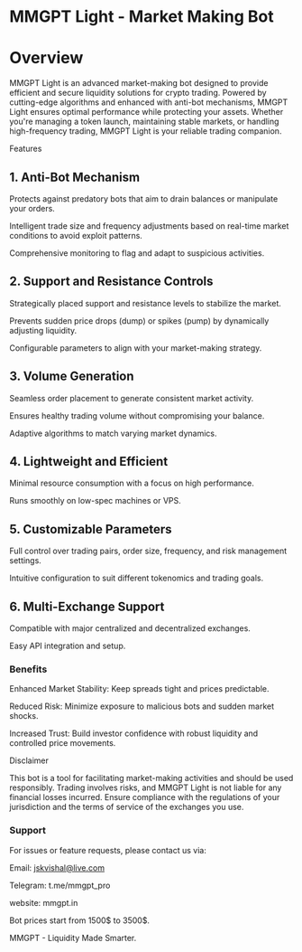 # MMGPT Light - Market Making Bot

# Overview

MMGPT Light is an advanced market-making bot designed to provide efficient and secure liquidity solutions for crypto trading. Powered by cutting-edge algorithms and enhanced with anti-bot mechanisms, MMGPT Light ensures optimal performance while protecting your assets. Whether you're managing a token launch, maintaining stable markets, or handling high-frequency trading, MMGPT Light is your reliable trading companion.

Features

## 1. Anti-Bot Mechanism

Protects against predatory bots that aim to drain balances or manipulate your orders.

Intelligent trade size and frequency adjustments based on real-time market conditions to avoid exploit patterns.

Comprehensive monitoring to flag and adapt to suspicious activities.

## 2. Support and Resistance Controls

Strategically placed support and resistance levels to stabilize the market.

Prevents sudden price drops (dump) or spikes (pump) by dynamically adjusting liquidity.

Configurable parameters to align with your market-making strategy.

## 3. Volume Generation

Seamless order placement to generate consistent market activity.

Ensures healthy trading volume without compromising your balance.

Adaptive algorithms to match varying market dynamics.

## 4. Lightweight and Efficient

Minimal resource consumption with a focus on high performance.

Runs smoothly on low-spec machines or VPS.

## 5. Customizable Parameters

Full control over trading pairs, order size, frequency, and risk management settings.

Intuitive configuration to suit different tokenomics and trading goals.

## 6. Multi-Exchange Support

Compatible with major centralized and decentralized exchanges.

Easy API integration and setup.

### Benefits

Enhanced Market Stability: Keep spreads tight and prices predictable.

Reduced Risk: Minimize exposure to malicious bots and sudden market shocks.

Increased Trust: Build investor confidence with robust liquidity and controlled price movements.

Disclaimer

This bot is a tool for facilitating market-making activities and should be used responsibly. Trading involves risks, and MMGPT Light is not liable for any financial losses incurred. Ensure compliance with the regulations of your jurisdiction and the terms of service of the exchanges you use.

### Support

For issues or feature requests, please contact us via:

Email: jskvishal@live.com

Telegram: t.me/mmgpt_pro

website: mmgpt.in

Bot prices start from 1500$ to 3500$.

MMGPT - Liquidity Made Smarter.
